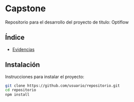 # Capstone

Repositorio para el desarrollo del proyecto de titulo: Optiflow

## Índice

- [Evidencias](https://github.com/ze3ck/capstone/tree/evidencias)

## Instalación

Instrucciones para instalar el proyecto:

```bash
git clone https://github.com/usuario/repositorio.git
cd repositorio
npm install
```
